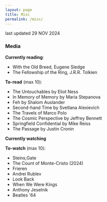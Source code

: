 ```yaml
---
layout: page
title: Misc
permalink: /misc/
---
```

last updated 29 NOV 2024

### Media
**Currently reading**:
- With the Old Breed, Eugene Sledge
- The Fellowship of the Ring, J.R.R. Tolkien
 
**To-read** (max 10):
- The Untouchables by Eliot Ness
- In Memory of Memory by Maria Stepanova
- Feh by Shalom Auslander
- Second-hand Time by Svetlana Alexievich
- The Travels of Marco Polo
- The Cosmic Perspective by Jeffrey Bennett
- Springfield Confidential by Mike Reiss
- The Passage by Justin Cronin

**Currently watching**

**To-watch** (max 10):
- Steins;Gate
- The Count of Monte-Cristo (2024)
- Frieren
- Andrei Rublev
- Look Back
- When We Were Kings
- Anthony Jeselnik 
- Beatles '64
